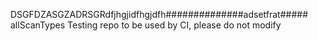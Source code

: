 DSGFDZASGZADRSGRdfjhgjidfhgjdfh##############adsetfrat##### allScanTypes
Testing repo to be used by CI, please do not modify 
